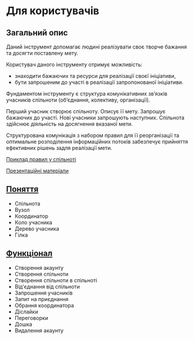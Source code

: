 # Для користувачів

## Загальний опис

Даний інструмент допомагає людині реалізувати своє творче бажання та досягти поставлену мету.

Користувач даного інструменту отримує можливість:

- знаходити бажаючих та ресурси для реалізації своєї ініціативи,
- бути запрошеним до участі в реалізації запропонованої ініціативи.

Фундаментом інструменту є структура комунікативних зв’язків учасників спільноти (об’єднання, колективу, організації).

Перший учасник створює спільноту. Описує її мету. Запрошує бажаючих до участі. Нові учасники запрошують наступних. Спільнота здійснює діяльність на досягнення вказаної мети.

Структурована комунікація з набором правил для її реорганізації та оптимальне розподілення інформаційних потоків забезпечує прийняття ефективних рішень задля реалізації мети.

[Приклад правил у спільноті](rules.md)

[Презентаційні матеріали](https://github.com/mykhailo-vaskivnyuk/u-n-w-back/tree/feat/presentation/docs/presentation)

## [Поняття](concepts.md)

- Спільнота
- Вузол
- Координатор
- Коло учасника
- Дерево учасника
- Гілка

## [Функціонал](features.md)

- Створення акаунту
- Створення спільноти
- Створення спільноти в спільноті
- Від'єднання від спільноти
- Запрошення учасників
- Запит на приєднання
- Обрання координатора
- Діслайки
- Переговорки
- Дошка
- Видалення акаунту

